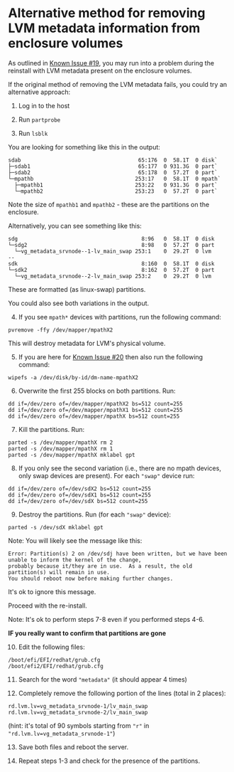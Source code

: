 # Alternative method for removing LVM metadata information from enclosure volumes

As outlined in [Known Issue #19](https://github.com/Saumya-Sunder/cortx-prvsnr-1/blob/patch-1/docs/Setup%20Guides/KnownIssues.md#manual-fix-in-case-the-node-has-been-reimaged), you may run into a problem during the reinstall with LVM metadata present on the enclosure volumes.

If the original method of removing the LVM metadata fails, you could try an alternative approach:

1. Log in to the host

2. Run `partprobe`

3. Run `lsblk`

You are looking for something like this in the output:

```
sdab                                     65:176  0  58.1T  0 disk`
├─sdab1                                  65:177  0 931.3G  0 part`
├─sdab2                                  65:178  0  57.2T  0 part`
└─mpathb                                253:17   0  58.1T  0 mpath`
  ├─mpathb1                             253:22   0 931.3G  0 part`
  └─mpathb2                             253:23   0  57.2T  0 part`
```

Note the size of `mpathb1` and `mpathb2` - these are the partitions on the enclosure.

Alternatively, you can see something like this:

```
sdg                                       8:96   0  58.1T  0 disk
└─sdg2                                    8:98   0  57.2T  0 part
  └─vg_metadata_srvnode--1-lv_main_swap 253:1    0  29.2T  0 lvm
--
sdk                                       8:160  0  58.1T  0 disk
└─sdk2                                    8:162  0  57.2T  0 part
  └─vg_metadata_srvnode--2-lv_main_swap 253:2    0  29.2T  0 lvm
```

These are formatted (as linux-swap) partitions.

You could also see both variations in the output. 

4. If you see `mpath*` devices with partitions, run the following command:

```
pvremove -ffy /dev/mapper/mpathX2
```

This will destroy metadata for LVM's physical volume.

5. If you are here for [Known Issue #20](https://github.com/Saumya-Sunder/cortx-prvsnr-1/blob/patch-1/docs/Setup%20Guides/KnownIssues.md#problem) then also run the following command:

```
wipefs -a /dev/disk/by-id/dm-name-mpathX2
```

6. Overwrite the first 255 blocks on both partitions. Run:

```
dd if=/dev/zero of=/dev/mapper/mpathX2 bs=512 count=255
dd if=/dev/zero of=/dev/mapper/mpathX1 bs=512 count=255
dd if=/dev/zero of=/dev/mapper/mpathX bs=512 count=255
```

7. Kill the partitions. Run:

```
parted -s /dev/mapper/mpathX rm 2
parted -s /dev/mapper/mpathX rm 1
parted -s /dev/mapper/mpathX mklabel gpt
```

8. If you only see the second variation (i.e., there are no mpath devices, only swap devices are present). For each `"swap"` device run:

```
dd if=/dev/zero of=/dev/sdX2 bs=512 count=255
dd if=/dev/zero of=/dev/sdX1 bs=512 count=255
dd if=/dev/zero of=/dev/sdX bs=512 count=255
```

9. Destroy the partitions. Run (for each `"swap"` device):

```
parted -s /dev/sdX mklabel gpt
```

Note: You will likely see the message like this:

```
Error: Partition(s) 2 on /dev/sdj have been written, but we have been unable to inform the kernel of the change, 
probably because it/they are in use.  As a result, the old partition(s) will remain in use.  
You should reboot now before making further changes.
```

It's ok to ignore this message. 

Proceed with the re-install.

Note: It's ok to perform steps 7-8 even if you performed steps 4-6.


**IF you really want to confirm that partitions are gone**

10. Edit the following files:

```
/boot/efi/EFI/redhat/grub.cfg 
/boot/efi2/EFI/redhat/grub.cfg
```

11. Search for the word `"metadata"` (it should appear 4 times)

12. Completely remove the following portion of the lines (total in 2 places):

```
rd.lvm.lv=vg_metadata_srvnode-1/lv_main_swap rd.lvm.lv=vg_metadata_srvnode-2/lv_main_swap
```

(hint: it's total of 90 symbols starting from `"r"` in `"rd.lvm.lv=vg_metadata_srvnode-1"`)

13. Save both files and reboot the server. 

14. Repeat steps 1-3 and check for the presence of the partitions.
